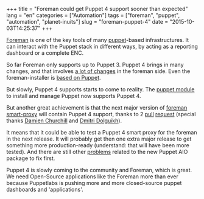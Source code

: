+++
title = "Foreman could get Puppet 4 support sooner than expected"
lang = "en"
categories = ["Automation"]
tags = ["foreman", "puppet", "automation", "planet-inuits"]
slug = "foreman-puppet-4"
date = "2015-10-03T14:25:37"
+++

[Foreman][f] is one of the key tools of many [puppet][p]-based infrastructures.
It can interact with the Puppet stack in different ways, by acting as a reporting
dashboard or a complete ENC.

So far Foreman only supports up to Puppet 3. Puppet 4 brings in many changes, and
that involves [a lot of changes][rm] in the foreman side. Even the foreman-installer is [based on Puppet][kafo].

But slowly, Puppet 4 supports starts to come to reality. The [puppet module][pm] to
install and manage Puppet now supports Puppet 4.

But another great achievement is that the next major version of [foreman smart-proxy][fp]
will contain Puppet 4 support, thanks to 2 [pull][pr1] [request][pr] (special thanks
[Damien Churchill][dc] and [Dmitri Dolguikh][dd]).

It means that it could be able to test a Puppet 4 smart proxy for the foreman
in the next release. It will probably get then one extra major release to get something
more production-ready (understand: that will have been more tested). And there
are still other [problems][pro] related to the new Puppet AIO package to fix first.

Puppet 4 is slowly coming to the community and Foreman,
which is great. We need Open-Source applications like the Foreman more than ever
because Puppetlabs is pushing more and more closed-source puppet dashboards
and 'applications'.

[f]: http://theforeman.org
[fp]: https://github.com/theforeman/smart-proxy
[p]: https://github.com/puppetlabs/puppet
[pm]: https://github.com/theforeman/puppet-puppet
[pr]: https://github.com/theforeman/smart-proxy/pull/317
[pr1]: https://github.com/theforeman/smart-proxy/pull/313
[dc]: https://github.com/damoxc
[dd]: https://github.com/witlessbird
[rm]: http://projects.theforeman.org/issues/8447
[kafo]: https://github.com/theforeman/kafo
[pro]: http://projects.theforeman.org/issues/11992
